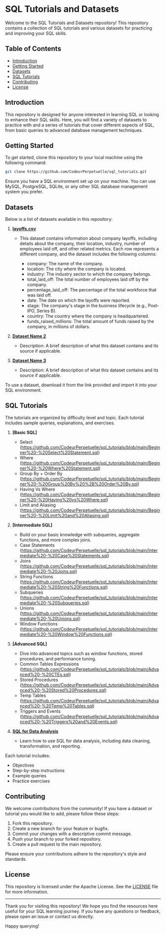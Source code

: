 # SQL Tutorials and Datasets

Welcome to the SQL Tutorials and Datasets repository! This repository contains a collection of SQL tutorials and various datasets for practicing and improving your SQL skills.

## Table of Contents

- [Introduction](#introduction)
- [Getting Started](#getting-started)
- [Datasets](#datasets)
- [SQL Tutorials](#sql-tutorials)
- [Contributing](#contributing)
- [License](#license)

## Introduction

This repository is designed for anyone interested in learning SQL or looking to enhance their SQL skills. Here, you will find a variety of datasets to practice with and a series of tutorials that cover different aspects of SQL, from basic queries to advanced database management techniques.

## Getting Started

To get started, clone this repository to your local machine using the following command:

```bash
git clone https://github.com/CodeurPerpetuelle/sql_tutorials.git
```

Ensure you have a SQL environment set up on your machine. You can use MySQL, PostgreSQL, SQLite, or any other SQL database management system you prefer.

## Datasets

Below is a list of datasets available in this repository:

1. **[layoffs.csv](https://github.com/CodeurPerpetuelle/sql_tutorials/blob/main/layoffs.csv)**
   - This dataset contains information about company layoffs, including details about the company, their location, industry, number of employees laid off, and other               related metrics. Each row represents a different company, and the dataset includes the following columns:

      - company: The name of the company.
      - location: The city where the company is located.
      - industry: The industry sector to which the company belongs.
      - total_laid_off: The total number of employees laid off by the company.
      - percentage_laid_off: The percentage of the total workforce that was laid off.
      - date: The date on which the layoffs were reported.
      - stage: The company's stage in the business lifecycle (e.g., Post-IPO, Series B).
      - country: The country where the company is headquartered.
      - funds_raised_millions: The total amount of funds raised by the company, in millions of dollars.
   
2. **[Dataset Name 2](link-to-dataset-2)**
   - Description: A brief description of what this dataset contains and its source if applicable.

3. **[Dataset Name 3](link-to-dataset-3)**
   - Description: A brief description of what this dataset contains and its source if applicable.

To use a dataset, download it from the link provided and import it into your SQL environment.

## SQL Tutorials

The tutorials are organized by difficulty level and topic. Each tutorial includes sample queries, explanations, and exercises.

1. **[Basic SQL]**
   - Select (https://github.com/CodeurPerpetuelle/sql_tutorials/blob/main/Beginner%20-%20Select%20Statement.sql)
   - Where (https://github.com/CodeurPerpetuelle/sql_tutorials/blob/main/Beginner%20-%20Where%20Statement.sql)
   - Group By + Order By (https://github.com/CodeurPerpetuelle/sql_tutorials/blob/main/Beginner%20-%20Group%20By%20%2B%20Order%20By.sql)
   - Having Vs Where (https://github.com/CodeurPerpetuelle/sql_tutorials/blob/main/Beginner%20-%20Having%20vs%20Where.sql)
   - Limit and Aliasing (https://github.com/CodeurPerpetuelle/sql_tutorials/blob/main/Beginner%20-%20Limit%20and%20Aliasing.sql)

2. **[Intermediate SQL]**
   - Build on your basic knowledge with subqueries, aggregate functions, and more complex joins.
   - Case Statements (https://github.com/CodeurPerpetuelle/sql_tutorials/blob/main/Intermediate%20-%20Case%20Statements.sql)
   - Joins (https://github.com/CodeurPerpetuelle/sql_tutorials/blob/main/Intermediate%20-%20Joins.sql)
   - String Functions (https://github.com/CodeurPerpetuelle/sql_tutorials/blob/main/Intermediate%20-%20String%20Functions.sql)
   - Subqueries (https://github.com/CodeurPerpetuelle/sql_tutorials/blob/main/Intermediate%20-%20Subqueries.sql)
   - Unions (https://github.com/CodeurPerpetuelle/sql_tutorials/blob/main/Intermediate%20-%20Unions.sql)
   - Window Functions (https://github.com/CodeurPerpetuelle/sql_tutorials/blob/main/Intermediate%20-%20Window%20Functions.sql)

3. **[Advanced SQL]**
   - Dive into advanced topics such as window functions, stored procedures, and performance tuning.
   - Common Tables Expressions (https://github.com/CodeurPerpetuelle/sql_tutorials/blob/main/Advanced%20-%20CTEs.sql)
   - Stored Procedures (https://github.com/CodeurPerpetuelle/sql_tutorials/blob/main/Advanced%20-%20Stored%20Procedures.sql)
   - Temp Tables (https://github.com/CodeurPerpetuelle/sql_tutorials/blob/main/Advanced%20-%20Temp%20Tables.sql)
   - Triggers and Events (https://github.com/CodeurPerpetuelle/sql_tutorials/blob/main/Advanced%20-%20Triggers%20and%20Events.sql)

4. **[SQL for Data Analysis](tutorials/sql-for-data-analysis.md)**
   - Learn how to use SQL for data analysis, including data cleaning, transformation, and reporting.

Each tutorial includes:
- Objectives
- Step-by-step instructions
- Example queries
- Practice exercises

## Contributing

We welcome contributions from the community! If you have a dataset or tutorial you would like to add, please follow these steps:

1. Fork this repository.
2. Create a new branch for your feature or bugfix.
3. Commit your changes with a descriptive commit message.
4. Push your branch to your forked repository.
5. Create a pull request to the main repository.

Please ensure your contributions adhere to the repository's style and standards.

## License

This repository is licensed under the Apache License. See the [LICENSE](LICENSE) file for more information.

---

Thank you for visiting this repository! We hope you find the resources here useful for your SQL learning journey. If you have any questions or feedback, please open an issue or contact us directly.

Happy querying!
```

